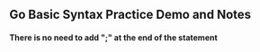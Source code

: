 ## Go Basic Syntax Practice Demo and Notes

#### There is no need to add ";" at the end of the statement